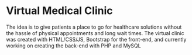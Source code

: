 # Virtual Medical Clinic

The idea is to give patients a place to go for healthcare solutions without the hassle of physical appointments and long wait times.
The virtual clinic was created with HTML/CSS/JS, Bootstrap for the front-end, and currently working on creating the back-end with PHP and MySQL 

